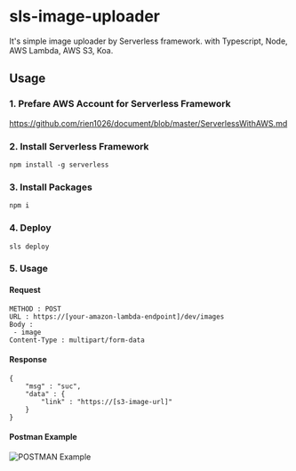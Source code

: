 # sls-image-uploader
It's simple image uploader by Serverless framework.
with Typescript, Node, AWS Lambda, AWS S3, Koa.

## Usage
### 1. Prefare AWS Account for Serverless Framework
https://github.com/rien1026/document/blob/master/ServerlessWithAWS.md
### 2. Install Serverless Framework
```
npm install -g serverless
```
### 3. Install Packages
```
npm i
```
### 4. Deploy
```
sls deploy
```
### 5. Usage
#### Request
```
METHOD : POST 
URL : https://[your-amazon-lambda-endpoint]/dev/images
Body : 
 - image
Content-Type : multipart/form-data
```
#### Response
```
{
    "msg" : "suc",
    "data" : {
        "link" : "https://[s3-image-url]"
    }
}
```
#### Postman Example
![POSTMAN Example](https://csy-image-uploader-bucket.s3.ap-northeast-2.amazonaws.com/image/image-uploader-usage-example.png)
